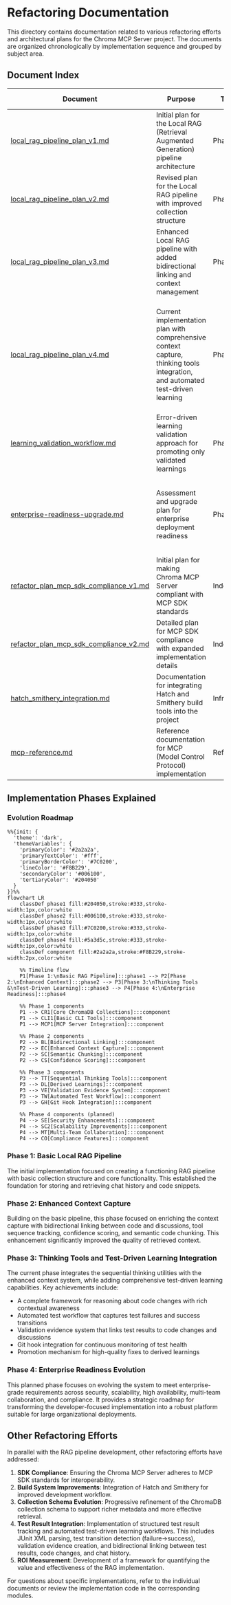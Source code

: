 # Refactoring Documentation

This directory contains documentation related to various refactoring efforts and architectural plans for the Chroma MCP Server project. The documents are organized chronologically by implementation sequence and grouped by subject area.

## Document Index

| Document | Purpose | Timeline | Implementation Status/Remarks |
|----------|---------|----------|-------------------------------|
| [local_rag_pipeline_plan_v1.md](./local_rag_pipeline_plan_v1.md) | Initial plan for the Local RAG (Retrieval Augmented Generation) pipeline architecture | Phase 1 | Initial design document, superseded by v2 |
| [local_rag_pipeline_plan_v2.md](./local_rag_pipeline_plan_v2.md) | Revised plan for the Local RAG pipeline with improved collection structure | Phase 1 | Refinement of v1, incorporating feedback and clarifying collection roles |
| [local_rag_pipeline_plan_v3.md](./local_rag_pipeline_plan_v3.md) | Enhanced Local RAG pipeline with added bidirectional linking and context management | Phase 2 | Extended v2 with enhanced context capture features |
| [local_rag_pipeline_plan_v4.md](./local_rag_pipeline_plan_v4.md) | Current implementation plan with comprehensive context capture, thinking tools integration, and automated test-driven learning | Phase 2-3 | Active plan with significant progress - context capture, bidirectional linking, validation evidence system, and automated test workflow now fully implemented |
| [learning_validation_workflow.md](./learning_validation_workflow.md) | Error-driven learning validation approach for promoting only validated learnings | Phase 3 | Implementation plan for evidence-based learning validation |
| [enterprise-readiness-upgrade.md](./enterprise-readiness-upgrade.md) | Assessment and upgrade plan for enterprise deployment readiness | Phase 4 | Strategic roadmap for evolving the system to meet enterprise requirements in security, scalability, and compliance |
| [refactor_plan_mcp_sdk_compliance_v1.md](./refactor_plan_mcp_sdk_compliance_v1.md) | Initial plan for making Chroma MCP Server compliant with MCP SDK standards | Independent | First version of SDK compliance plan |
| [refactor_plan_mcp_sdk_compliance_v2.md](./refactor_plan_mcp_sdk_compliance_v2.md) | Detailed plan for MCP SDK compliance with expanded implementation details | Independent | Current SDK compliance plan with detailed implementation steps |
| [hatch_smithery_integration.md](./hatch_smithery_integration.md) | Documentation for integrating Hatch and Smithery build tools into the project | Infrastructure | Implemented for development workflow improvements |
| [mcp-reference.md](./mcp-reference.md) | Reference documentation for MCP (Model Control Protocol) implementation | Reference | Provides specifications and guidelines for MCP development |

## Implementation Phases Explained

### Evolution Roadmap

```mermaid
%%{init: {
  'theme': 'dark',
  'themeVariables': {
    'primaryColor': '#2a2a2a',
    'primaryTextColor': '#fff',
    'primaryBorderColor': '#7C0200',
    'lineColor': '#F8B229',
    'secondaryColor': '#006100',
    'tertiaryColor': '#204050'
  }
}}%%
flowchart LR
    classDef phase1 fill:#204050,stroke:#333,stroke-width:1px,color:white
    classDef phase2 fill:#006100,stroke:#333,stroke-width:1px,color:white
    classDef phase3 fill:#7C0200,stroke:#333,stroke-width:1px,color:white
    classDef phase4 fill:#5a3d5c,stroke:#333,stroke-width:1px,color:white
    classDef component fill:#2a2a2a,stroke:#F8B229,stroke-width:2px,color:white
    
    %% Timeline flow
    P1[Phase 1:\nBasic RAG Pipeline]:::phase1 --> P2[Phase 2:\nEnhanced Context]:::phase2 --> P3[Phase 3:\nThinking Tools &\nTest-Driven Learning]:::phase3 --> P4[Phase 4:\nEnterprise Readiness]:::phase4
    
    %% Phase 1 components
    P1 --> CR1[Core ChromaDB Collections]:::component
    P1 --> CLI1[Basic CLI Tools]:::component
    P1 --> MCP1[MCP Server Integration]:::component

    %% Phase 2 components
    P2 --> BL[Bidirectional Linking]:::component
    P2 --> EC[Enhanced Context Capture]:::component
    P2 --> SC[Semantic Chunking]:::component
    P2 --> CS[Confidence Scoring]:::component
    
    %% Phase 3 components
    P3 --> TT[Sequential Thinking Tools]:::component
    P3 --> DL[Derived Learnings]:::component
    P3 --> VE[Validation Evidence System]:::component
    P3 --> TW[Automated Test Workflow]:::component
    P3 --> GH[Git Hook Integration]:::component
    
    %% Phase 4 components (planned)
    P4 --> SE[Security Enhancements]:::component
    P4 --> SC2[Scalability Improvements]:::component
    P4 --> MT[Multi-Team Collaboration]:::component
    P4 --> CO[Compliance Features]:::component
```

### Phase 1: Basic Local RAG Pipeline

The initial implementation focused on creating a functioning RAG pipeline with basic collection structure and core functionality. This established the foundation for storing and retrieving chat history and code snippets.

### Phase 2: Enhanced Context Capture

Building on the basic pipeline, this phase focused on enriching the context capture with bidirectional linking between code and discussions, tool sequence tracking, confidence scoring, and semantic code chunking. This enhancement significantly improved the quality of retrieved context.

### Phase 3: Thinking Tools and Test-Driven Learning Integration

The current phase integrates the sequential thinking utilities with the enhanced context system, while adding comprehensive test-driven learning capabilities. Key achievements include:

- A complete framework for reasoning about code changes with rich contextual awareness
- Automated test workflow that captures test failures and success transitions
- Validation evidence system that links test results to code changes and discussions
- Git hook integration for continuous monitoring of test health
- Promotion mechanism for high-quality fixes to derived learnings

### Phase 4: Enterprise Readiness Evolution

This planned phase focuses on evolving the system to meet enterprise-grade requirements across security, scalability, high availability, multi-team collaboration, and compliance. It provides a strategic roadmap for transforming the developer-focused implementation into a robust platform suitable for large organizational deployments.

## Other Refactoring Efforts

In parallel with the RAG pipeline development, other refactoring efforts have addressed:

1. **SDK Compliance**: Ensuring the Chroma MCP Server adheres to MCP SDK standards for interoperability.
2. **Build System Improvements**: Integration of Hatch and Smithery for improved development workflow.
3. **Collection Schema Evolution**: Progressive refinement of the ChromaDB collection schema to support richer metadata and more effective retrieval.
4. **Test Result Integration**: Implementation of structured test result tracking and automated test-driven learning workflows. This includes JUnit XML parsing, test transition detection (failure→success), validation evidence creation, and bidirectional linking between test results, code changes, and chat history.
5. **ROI Measurement**: Development of a framework for quantifying the value and effectiveness of the RAG implementation.

For questions about specific implementations, refer to the individual documents or review the implementation code in the corresponding modules.
